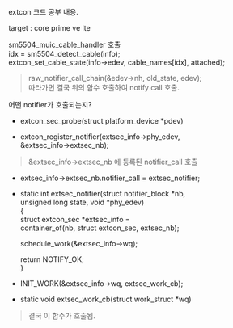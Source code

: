 extcon 코드 공부 내용.    
  
target : core prime ve lte  
  
sm5504_muic_cable_handler 호출  
idx = sm5504_detect_cable(info);  
extcon_set_cable_state(info->edev, cable_names[idx], attached);  
> raw_notifier_call_chain(&edev->nh, old_state, edev);  
> 따라가면 결국 위의 함수 호출하여 notify call 호출.  
		  
  
  
어떤 notifier가 호출되는지?  
  
- extcon_sec_probe(struct platform_device *pdev)   
  
- extcon_register_notifier(extsec_info->phy_edev,  
			&extsec_info->extsec_nb);  
  
> &extsec_info->extsec_nb 에 등록된 notifier_call 호출  
  
- extsec_info->extsec_nb.notifier_call = extsec_notifier;  
  
- static int extsec_notifier(struct notifier_block *nb,  
			   unsigned long state, void *phy_edev)  
{  
	struct extcon_sec *extsec_info =  
		container_of(nb, struct extcon_sec, extsec_nb);  
  
	schedule_work(&extsec_info->wq);  
  
	return NOTIFY_OK;  
}  
  
  
- INIT_WORK(&extsec_info->wq, extsec_work_cb);  
  
- static void extsec_work_cb(struct work_struct *wq)  
> 결국 이 함수가 호출됨.    
  
  
